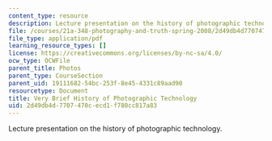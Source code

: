 ```yaml
---
content_type: resource
description: Lecture presentation on the history of photographic technology.
file: /courses/21a-348-photography-and-truth-spring-2008/2d49db4d7707470cecd1f780cc817a83_MIT21A_348S08_evolution.pdf
file_type: application/pdf
learning_resource_types: []
license: https://creativecommons.org/licenses/by-nc-sa/4.0/
ocw_type: OCWFile
parent_title: Photos
parent_type: CourseSection
parent_uid: 19111682-54bc-253f-8e45-4331c89aad90
resourcetype: Document
title: Very Brief History of Photographic Technology
uid: 2d49db4d-7707-470c-ecd1-f780cc817a83
---
```

Lecture presentation on the history of photographic technology.